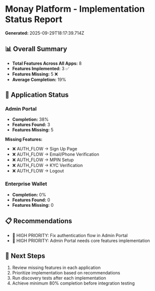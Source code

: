 # Monay Platform - Implementation Status Report

**Generated:** 2025-09-29T18:17:39.714Z

## 📊 Overall Summary

- **Total Features Across All Apps:** 8
- **Features Implemented:** 3 ✅
- **Features Missing:** 5 ❌
- **Average Completion:** 19%

## 🎯 Application Status

### Admin Portal
- **Completion:** 38%
- **Features Found:** 3
- **Features Missing:** 5

**Missing Features:**
- ❌ AUTH_FLOW → Sign Up Page
- ❌ AUTH_FLOW → Email/Phone Verification
- ❌ AUTH_FLOW → MPIN Setup
- ❌ AUTH_FLOW → KYC Verification
- ❌ AUTH_FLOW → Logout

### Enterprise Wallet
- **Completion:** 0%
- **Features Found:** 0
- **Features Missing:** 0

## 📋 Recommendations

- 🔴 HIGH PRIORITY: Fix authentication flow in Admin Portal
- 🔴 HIGH PRIORITY: Admin Portal needs core features implementation

## 🚀 Next Steps

1. Review missing features in each application
2. Prioritize implementation based on recommendations
3. Run discovery tests after each implementation
4. Achieve minimum 80% completion before integration testing
